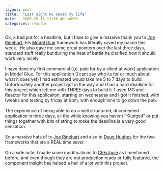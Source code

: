 ```yaml
---
layout: post
title:  "Last night MG saved my life"
date:   2006-05-13 11:06 AM +0000
categories: reactor
---
```

Ok, a bad put for a headline, but I have to give a massive thank you to <a href="http://clearsoftware.net/">Joe Rinehart.</a> His <a href="http://www.model-glue.com">Model Glue</a> framework has literally saved my bacon this week.&nbsp; He also gave me some great pointers over the last three days, standard stuff really but during the heat of battle he clarified how it should work very nicely.<br /><br />I have done my first commercial (i,e. paid for by a client at work) application in Model Glue. For this application (I cant say who its for or much about what it does yet) I had estimated would take me 5 to 7 days to build. Unfortunately another project got in the way and I had a hard deadline for this project which left me with THREE days to build it. I used MG and Reactor for this applicaiton, starting on wednesday and I got it finished, with tweaks and testing by friday at 6pm, with enough time to go down the pub.<br /><br />The experience of being able to do a well structured, documented application in three days, all the while knowing you havent &quot;Kludged&quot; or put things together with bits of string to make the deadline is a very good sensation.<br /><br />So a massive hats of to <a href="http://clearsoftware.net/">Joe Rinehart</a> and also to <a href="http://www.doughughes.net">Doug Hughes</a> for the two frameworks that are a REAL time saver.<br /><br />On a side note, I made some modifications to <a href="http://www.cfeclipse.org">CFEclipse</a> as I mentioned before, and even though they are not production ready or fully featured, the component insight has helped a hell of a lot with this project.